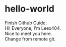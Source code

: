 # hello-world
Finish Github Guide.  
Hi! Everyone, I'm Leex404.  
Nice to meet you here.  
Change from remote git.  
